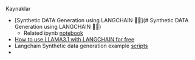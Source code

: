 Kaynaklar
- [Synthetic DATA Generation using LANGCHAIN 🦜️🔗](# Synthetic DATA Generation using LANGCHAIN 🦜️🔗)
	- Related ipynb [notebook](https://github.com/sudarshan-koirala/youtube-stuffs/blob/main/langchain/synthetic_data_generation.ipynb)
- [How to use LLAMA3.1 with LANGCHAIN for free](https://www.youtube.com/watch?v=jP2llR7ZtwM)
- Langchain Synthetic data generation example [scripts](https://python.langchain.com/v0.1/docs/use_cases/data_generation/)
- 